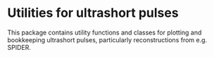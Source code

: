 # Utilities for ultrashort pulses

This package contains utility functions and classes for plotting and bookkeeping ultrashort pulses, particularly reconstructions from e.g. SPIDER.
